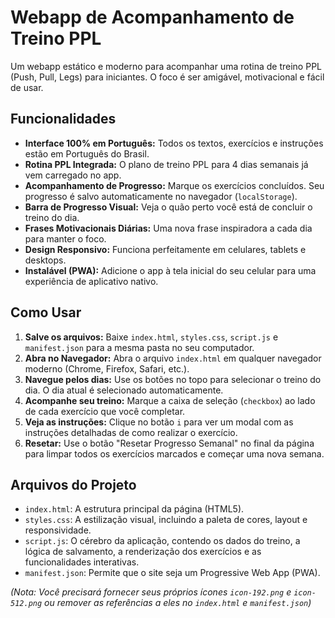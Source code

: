 # Webapp de Acompanhamento de Treino PPL

Um webapp estático e moderno para acompanhar uma rotina de treino PPL (Push, Pull, Legs) para iniciantes. O foco é ser amigável, motivacional e fácil de usar.

## Funcionalidades

-   **Interface 100% em Português:** Todos os textos, exercícios e instruções estão em Português do Brasil.
-   **Rotina PPL Integrada:** O plano de treino PPL para 4 dias semanais já vem carregado no app.
-   **Acompanhamento de Progresso:** Marque os exercícios concluídos. Seu progresso é salvo automaticamente no navegador (`localStorage`).
-   **Barra de Progresso Visual:** Veja o quão perto você está de concluir o treino do dia.
-   **Frases Motivacionais Diárias:** Uma nova frase inspiradora a cada dia para manter o foco.
-   **Design Responsivo:** Funciona perfeitamente em celulares, tablets e desktops.
-   **Instalável (PWA):** Adicione o app à tela inicial do seu celular para uma experiência de aplicativo nativo.

## Como Usar

1.  **Salve os arquivos:** Baixe `index.html`, `styles.css`, `script.js` e `manifest.json` para a mesma pasta no seu computador.
2.  **Abra no Navegador:** Abra o arquivo `index.html` em qualquer navegador moderno (Chrome, Firefox, Safari, etc.).
3.  **Navegue pelos dias:** Use os botões no topo para selecionar o treino do dia. O dia atual é selecionado automaticamente.
4.  **Acompanhe seu treino:** Marque a caixa de seleção (`checkbox`) ao lado de cada exercício que você completar.
5.  **Veja as instruções:** Clique no botão `i` para ver um modal com as instruções detalhadas de como realizar o exercício.
6.  **Resetar:** Use o botão "Resetar Progresso Semanal" no final da página para limpar todos os exercícios marcados e começar uma nova semana.

## Arquivos do Projeto

-   `index.html`: A estrutura principal da página (HTML5).
-   `styles.css`: A estilização visual, incluindo a paleta de cores, layout e responsividade.
-   `script.js`: O cérebro da aplicação, contendo os dados do treino, a lógica de salvamento, a renderização dos exercícios e as funcionalidades interativas.
-   `manifest.json`: Permite que o site seja um Progressive Web App (PWA).

*(Nota: Você precisará fornecer seus próprios ícones `icon-192.png` e `icon-512.png` ou remover as referências a eles no `index.html` e `manifest.json`)*

